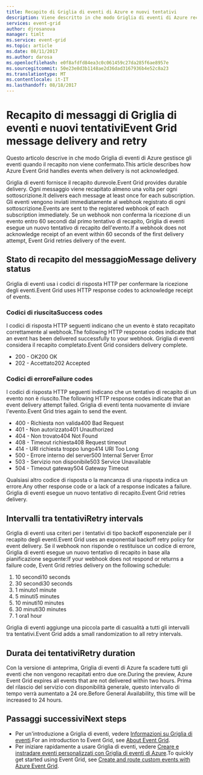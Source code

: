 ```yaml
---
title: Recapito di Griglia di eventi di Azure e nuovi tentativi
description: Viene descritto in che modo Griglia di eventi di Azure recapita gli eventi e come gestisce i messaggi non recapitati.
services: event-grid
author: djrosanova
manager: timlt
ms.service: event-grid
ms.topic: article
ms.date: 08/11/2017
ms.author: darosa
ms.openlocfilehash: e0f8afdfd84ea3c0c061459c27da285f6ae8957e
ms.sourcegitcommit: 50e23e8d3b1148ae2d36dad3167936b4e52c8a23
ms.translationtype: MT
ms.contentlocale: it-IT
ms.lasthandoff: 08/18/2017
---
```

# <a name="event-grid-message-delivery-and-retry"></a><span data-ttu-id="933cf-103">Recapito di messaggi di Griglia di eventi e nuovi tentativi</span><span class="sxs-lookup"><span data-stu-id="933cf-103">Event Grid message delivery and retry</span></span> 

<span data-ttu-id="933cf-104">Questo articolo descrive in che modo Griglia di eventi di Azure gestisce gli eventi quando il recapito non viene confermato.</span><span class="sxs-lookup"><span data-stu-id="933cf-104">This article describes how Azure Event Grid handles events when delivery is not acknowledged.</span></span>

<span data-ttu-id="933cf-105">Griglia di eventi fornisce il recapito durevole.</span><span class="sxs-lookup"><span data-stu-id="933cf-105">Event Grid provides durable delivery.</span></span> <span data-ttu-id="933cf-106">Ogni messaggio viene recapitato almeno una volta per ogni sottoscrizione.</span><span class="sxs-lookup"><span data-stu-id="933cf-106">It delivers each message at least once for each subscription.</span></span> <span data-ttu-id="933cf-107">Gli eventi vengono inviati immediatamente al webhook registrato di ogni sottoscrizione.</span><span class="sxs-lookup"><span data-stu-id="933cf-107">Events are sent to the registered webhook of each subscription immediately.</span></span> <span data-ttu-id="933cf-108">Se un webhook non conferma la ricezione di un evento entro 60 secondi dal primo tentativo di recapito, Griglia di eventi esegue un nuovo tentativo di recapito dell'evento.</span><span class="sxs-lookup"><span data-stu-id="933cf-108">If a webhook does not acknowledge receipt of an event within 60 seconds of the first delivery attempt, Event Grid retries delivery of the event.</span></span>

## <a name="message-delivery-status"></a><span data-ttu-id="933cf-109">Stato di recapito del messaggio</span><span class="sxs-lookup"><span data-stu-id="933cf-109">Message delivery status</span></span>

<span data-ttu-id="933cf-110">Griglia di eventi usa i codici di risposta HTTP per confermare la ricezione degli eventi.</span><span class="sxs-lookup"><span data-stu-id="933cf-110">Event Grid uses HTTP response codes to acknowledge receipt of events.</span></span> 

### <a name="success-codes"></a><span data-ttu-id="933cf-111">Codici di riuscita</span><span class="sxs-lookup"><span data-stu-id="933cf-111">Success codes</span></span>

<span data-ttu-id="933cf-112">I codici di risposta HTTP seguenti indicano che un evento è stato recapitato correttamente al webhook.</span><span class="sxs-lookup"><span data-stu-id="933cf-112">The following HTTP response codes indicate that an event has been delivered successfully to your webhook.</span></span> <span data-ttu-id="933cf-113">Griglia di eventi considera il recapito completato.</span><span class="sxs-lookup"><span data-stu-id="933cf-113">Event Grid considers delivery complete.</span></span>

- <span data-ttu-id="933cf-114">200 - OK</span><span class="sxs-lookup"><span data-stu-id="933cf-114">200 OK</span></span>
- <span data-ttu-id="933cf-115">202 - Accettato</span><span class="sxs-lookup"><span data-stu-id="933cf-115">202 Accepted</span></span>

### <a name="failure-codes"></a><span data-ttu-id="933cf-116">Codici di errore</span><span class="sxs-lookup"><span data-stu-id="933cf-116">Failure codes</span></span>

<span data-ttu-id="933cf-117">I codici di risposta HTTP seguenti indicano che un tentativo di recapito di un evento non è riuscito.</span><span class="sxs-lookup"><span data-stu-id="933cf-117">The following HTTP response codes indicate that an event delivery attempt failed.</span></span> <span data-ttu-id="933cf-118">Griglia di eventi tenta nuovamente di inviare l'evento.</span><span class="sxs-lookup"><span data-stu-id="933cf-118">Event Grid tries again to send the event.</span></span> 

- <span data-ttu-id="933cf-119">400 - Richiesta non valida</span><span class="sxs-lookup"><span data-stu-id="933cf-119">400 Bad Request</span></span>
- <span data-ttu-id="933cf-120">401 - Non autorizzato</span><span class="sxs-lookup"><span data-stu-id="933cf-120">401 Unauthorized</span></span>
- <span data-ttu-id="933cf-121">404 - Non trovato</span><span class="sxs-lookup"><span data-stu-id="933cf-121">404 Not Found</span></span>
- <span data-ttu-id="933cf-122">408 - Timeout richiesta</span><span class="sxs-lookup"><span data-stu-id="933cf-122">408 Request timeout</span></span>
- <span data-ttu-id="933cf-123">414 - URI richiesta troppo lungo</span><span class="sxs-lookup"><span data-stu-id="933cf-123">414 URI Too Long</span></span>
- <span data-ttu-id="933cf-124">500 - Errore interno del server</span><span class="sxs-lookup"><span data-stu-id="933cf-124">500 Internal Server Error</span></span>
- <span data-ttu-id="933cf-125">503 - Servizio non disponibile</span><span class="sxs-lookup"><span data-stu-id="933cf-125">503 Service Unavailable</span></span>
- <span data-ttu-id="933cf-126">504 - Timeout gateway</span><span class="sxs-lookup"><span data-stu-id="933cf-126">504 Gateway Timeout</span></span>

<span data-ttu-id="933cf-127">Qualsiasi altro codice di risposta o la mancanza di una risposta indica un errore.</span><span class="sxs-lookup"><span data-stu-id="933cf-127">Any other response code or a lack of a response indicates a failure.</span></span> <span data-ttu-id="933cf-128">Griglia di eventi esegue un nuovo tentativo di recapito.</span><span class="sxs-lookup"><span data-stu-id="933cf-128">Event Grid retries delivery.</span></span> 

## <a name="retry-intervals"></a><span data-ttu-id="933cf-129">Intervalli tra tentativi</span><span class="sxs-lookup"><span data-stu-id="933cf-129">Retry intervals</span></span>

<span data-ttu-id="933cf-130">Griglia di eventi usa criteri per i tentativi di tipo backoff esponenziale per il recapito degli eventi.</span><span class="sxs-lookup"><span data-stu-id="933cf-130">Event Grid uses an exponential backoff retry policy for event delivery.</span></span> <span data-ttu-id="933cf-131">Se il webhook non risponde o restituisce un codice di errore, Griglia di eventi esegue un nuovo tentativo di recapito in base alla pianificazione seguente:</span><span class="sxs-lookup"><span data-stu-id="933cf-131">If your webhook does not respond or returns a failure code, Event Grid retries delivery on the following schedule:</span></span>

1. <span data-ttu-id="933cf-132">10 secondi</span><span class="sxs-lookup"><span data-stu-id="933cf-132">10 seconds</span></span>
2. <span data-ttu-id="933cf-133">30 secondi</span><span class="sxs-lookup"><span data-stu-id="933cf-133">30 seconds</span></span>
3. <span data-ttu-id="933cf-134">1 minuto</span><span class="sxs-lookup"><span data-stu-id="933cf-134">1 minute</span></span>
4. <span data-ttu-id="933cf-135">5 minuti</span><span class="sxs-lookup"><span data-stu-id="933cf-135">5 minutes</span></span>
5. <span data-ttu-id="933cf-136">10 minuti</span><span class="sxs-lookup"><span data-stu-id="933cf-136">10 minutes</span></span>
6. <span data-ttu-id="933cf-137">30 minuti</span><span class="sxs-lookup"><span data-stu-id="933cf-137">30 minutes</span></span>
7. <span data-ttu-id="933cf-138">1 ora</span><span class="sxs-lookup"><span data-stu-id="933cf-138">1 hour</span></span>

<span data-ttu-id="933cf-139">Griglia di eventi aggiunge una piccola parte di casualità a tutti gli intervalli tra tentativi.</span><span class="sxs-lookup"><span data-stu-id="933cf-139">Event Grid adds a small randomization to all retry intervals.</span></span>

## <a name="retry-duration"></a><span data-ttu-id="933cf-140">Durata dei tentativi</span><span class="sxs-lookup"><span data-stu-id="933cf-140">Retry duration</span></span>

<span data-ttu-id="933cf-141">Con la versione di anteprima, Griglia di eventi di Azure fa scadere tutti gli eventi che non vengono recapitati entro due ore.</span><span class="sxs-lookup"><span data-stu-id="933cf-141">During the preview, Azure Event Grid expires all events that are not delivered within two hours.</span></span> <span data-ttu-id="933cf-142">Prima del rilascio del servizio con disponibilità generale, questo intervallo di tempo verrà aumentato a 24 ore.</span><span class="sxs-lookup"><span data-stu-id="933cf-142">Before General Availability, this time will be increased to 24 hours.</span></span> 

## <a name="next-steps"></a><span data-ttu-id="933cf-143">Passaggi successivi</span><span class="sxs-lookup"><span data-stu-id="933cf-143">Next steps</span></span>

* <span data-ttu-id="933cf-144">Per un'introduzione a Griglia di eventi, vedere [Informazioni su Griglia di eventi](overview.md).</span><span class="sxs-lookup"><span data-stu-id="933cf-144">For an introduction to Event Grid, see [About Event Grid](overview.md).</span></span>
* <span data-ttu-id="933cf-145">Per iniziare rapidamente a usare Griglia di eventi, vedere [Creare e instradare eventi personalizzati con Griglia di eventi di Azure](custom-event-quickstart.md).</span><span class="sxs-lookup"><span data-stu-id="933cf-145">To quickly get started using Event Grid, see [Create and route custom events with Azure Event Grid](custom-event-quickstart.md).</span></span>